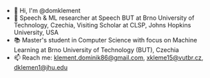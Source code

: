 - 👋 Hi, I'm @domklement
- 🔭 Speech & ML researcher at Speech BUT at Brno University of Technology, Czechia, Visiting Scholar at CLSP, Johns Hopkins University, USA
- 📚 Master's student in Computer Science with focus on Machine Learning at Brno University of Technology (BUT), Czechia
- 📫 Reach me: klement.dominik86@gmail.com, xkleme15@vutbr.cz, dklemen1@jhu.edu

<!--
**domklement/domklement** is a ✨ _special_ ✨ repository because its `README.md` (this file) appears on your GitHub profile.

Here are some ideas to get you started:

- 🔭 I’m currently working on ...
- 🌱 I’m currently learning ...
- 👯 I’m looking to collaborate on ...
- 🤔 I’m looking for help with ...
- 💬 Ask me about ...
- 📫 How to reach me: ...
- 😄 Pronouns: ...
- ⚡ Fun fact: ...
-->
